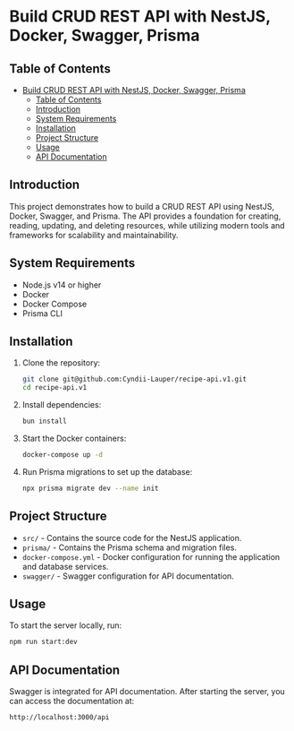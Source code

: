 # Build CRUD REST API with NestJS, Docker, Swagger, Prisma

## Table of Contents
- [Build CRUD REST API with NestJS, Docker, Swagger, Prisma](#build-crud-rest-api-with-nestjs-docker-swagger-prisma)
  - [Table of Contents](#table-of-contents)
  - [Introduction](#introduction)
  - [System Requirements](#system-requirements)
  - [Installation](#installation)
  - [Project Structure](#project-structure)
  - [Usage](#usage)
  - [API Documentation](#api-documentation)

## Introduction

This project demonstrates how to build a CRUD REST API using NestJS, Docker, Swagger, and Prisma. The API provides a foundation for creating, reading, updating, and deleting resources, while utilizing modern tools and frameworks for scalability and maintainability.

## System Requirements

- Node.js v14 or higher
- Docker
- Docker Compose
- Prisma CLI

## Installation

1. Clone the repository:
    ```bash
    git clone git@github.com:Cyndii-Lauper/recipe-api.v1.git
    cd recipe-api.v1
    ```

2. Install dependencies:
    ```bash
    bun install
    ```

3. Start the Docker containers:
    ```bash
    docker-compose up -d
    ```

4. Run Prisma migrations to set up the database:
    ```bash
    npx prisma migrate dev --name init
    ```

## Project Structure

- `src/` - Contains the source code for the NestJS application.
- `prisma/` - Contains the Prisma schema and migration files.
- `docker-compose.yml` - Docker configuration for running the application and database services.
- `swagger/` - Swagger configuration for API documentation.

## Usage

To start the server locally, run:

```bash
npm run start:dev
```

## API Documentation

Swagger is integrated for API documentation. After starting the server, you can access the documentation at:
```bash
http://localhost:3000/api
```
